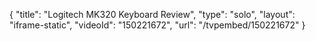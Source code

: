 {
    "title": "Logitech MK320 Keyboard Review",
    "type": "solo",
    "layout": "iframe-static",
    "videoId": "150221672",
    "url": "\/tvpembed\/150221672"
}